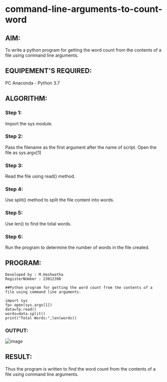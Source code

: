 # command-line-arguments-to-count-word
## AIM:
To write a python program for getting the word count from the contents of a file using command line arguments.
## EQUIPEMENT'S REQUIRED: 
PC
Anaconda - Python 3.7
## ALGORITHM: 
### Step 1:
Import the sys module.
### Step 2: 
 Pass the filename as the first argument after the name of script. Open the file as sys.argv[1]
### Step 3: 
Read the file using read() method.
### Step 4:  
Use split() method to split the file content into words.
### Step 5: 
Use len() to find the total words.
### Step 6: 
Run the program to determine the number of words in the file created.
## PROGRAM:
```
Developed by : M.Hashwatha
RegisterNUmber : 23012398

##Python program for getting the word count from the contents of a file using command line arguments.

import sys
fp= open(sys.argv[1])
data=fp.read()
words=data.split()
print("Total Words:",len(words))

```
### OUTPUT:

![image](https://github.com/Hashwatha/command-line-arguments-to-count-word/assets/150231431/dd4f4c0d-4d97-4f3c-a1d9-2a70864a5ab2)

## RESULT:
Thus the program is written to find the word count from the contents of a file using command line arguments.
